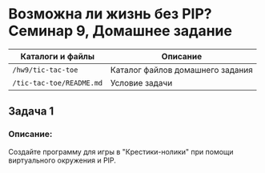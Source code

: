 # Возможна ли жизнь без PIP? Семинар 9, Домашнее задание

Каталоги и файлы            | Описание
----------------------------|-----------------------------------------------------
`/hw9/tic-tac-toe`          | Каталог файлов домашнего задания
`/tic-tac-toe/README.md`    | Условие задачи

## Задача 1

### Описание:

Создайте программу для игры в "Крестики-нолики" при помощи виртуального окружения и PIP.
